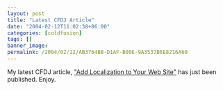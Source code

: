 ```yaml
---
layout: post
title: "Latest CFDJ Article"
date: "2004-02-12T11:02:38+06:00"
categories: [coldfusion]
tags: []
banner_image: 
permalink: /2004/02/12/AB3764BB-D1AF-B00E-9A3537B6E8216A60
---
```


My latest CFDJ article, <a href="http://sys-con.com/coldfusion/article.cfm?id=712">"Add Localization to Your Web Site"</a> has just been published. Enjoy.